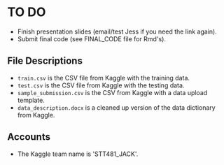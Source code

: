 # TO DO
* Finish presentation slides (email/test Jess if you need the link again).
* Submit final code (see FINAL_CODE file for Rmd's).

## File Descriptions
* `train.csv` is the CSV file from Kaggle with the training data.
* `test.csv` is the CSV file from Kaggle with the testing data.
* `sample_submission.csv` is the CSV from Kaggle with a data upload template.
* `data_description.docx` is a cleaned up version of the data dictionary from Kaggle.

## Accounts
* The Kaggle team name is 'STT481_JACK'.
